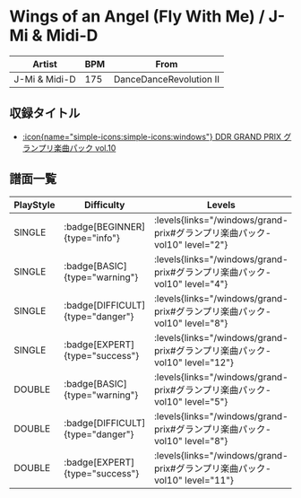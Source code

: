 # Wings of an Angel (Fly With Me) / J-Mi & Midi-D

|Artist|BPM|From|
|------|---|----|
|J-Mi & Midi-D|175|DanceDanceRevolution II|

## 収録タイトル

- [:icon{name="simple-icons:simple-icons:windows"} DDR GRAND PRIX グランプリ楽曲パック vol.10](/windows/grand-prix#グランプリ楽曲パック-vol10)

## 譜面一覧

|PlayStyle|Difficulty|Levels|Notes|Movie|
|---------|----------|------|-----|-----|
|SINGLE| :badge[BEGINNER]{type="info"}| :levels{links="/windows/grand-prix#グランプリ楽曲パック-vol10" level="2"}|72/9||
|SINGLE| :badge[BASIC]{type="warning"}| :levels{links="/windows/grand-prix#グランプリ楽曲パック-vol10" level="4"}|108/19||
|SINGLE| :badge[DIFFICULT]{type="danger"}| :levels{links="/windows/grand-prix#グランプリ楽曲パック-vol10" level="8"}|234/19||
|SINGLE| :badge[EXPERT]{type="success"}| :levels{links="/windows/grand-prix#グランプリ楽曲パック-vol10" level="12"}|343/23||
|DOUBLE| :badge[BASIC]{type="warning"}| :levels{links="/windows/grand-prix#グランプリ楽曲パック-vol10" level="5"}|145/15||
|DOUBLE| :badge[DIFFICULT]{type="danger"}| :levels{links="/windows/grand-prix#グランプリ楽曲パック-vol10" level="8"}|278/14||
|DOUBLE| :badge[EXPERT]{type="success"}| :levels{links="/windows/grand-prix#グランプリ楽曲パック-vol10" level="11"}|342/12||
